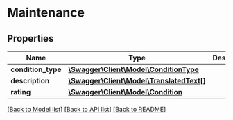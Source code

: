 # Maintenance

## Properties
Name | Type | Description | Notes
------------ | ------------- | ------------- | -------------
**condition_type** | [**\Swagger\Client\Model\ConditionType**](ConditionType.md) |  | [optional] 
**description** | [**\Swagger\Client\Model\TranslatedText[]**](TranslatedText.md) |  | [optional] 
**rating** | [**\Swagger\Client\Model\Condition**](Condition.md) |  | [optional] 

[[Back to Model list]](../README.md#documentation-for-models) [[Back to API list]](../README.md#documentation-for-api-endpoints) [[Back to README]](../README.md)


